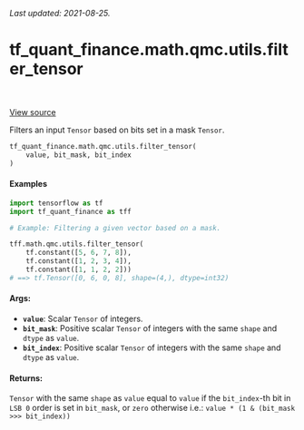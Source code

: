 <!--
This file is generated by a tool. Do not edit directly.
For open-source contributions the docs will be updated automatically.
-->

*Last updated: 2021-08-25.*

<div itemscope itemtype="http://developers.google.com/ReferenceObject">
<meta itemprop="name" content="tf_quant_finance.math.qmc.utils.filter_tensor" />
<meta itemprop="path" content="Stable" />
</div>

# tf_quant_finance.math.qmc.utils.filter_tensor

<!-- Insert buttons and diff -->

<table class="tfo-notebook-buttons tfo-api" align="left">
</table>

<a target="_blank" href="https://github.com/google/tf-quant-finance/blob/master/tf_quant_finance/math/qmc/utils.py">View source</a>



Filters an input `Tensor` based on bits set in a mask `Tensor`.

```python
tf_quant_finance.math.qmc.utils.filter_tensor(
    value, bit_mask, bit_index
)
```



<!-- Placeholder for "Used in" -->

#### Examples

```python
import tensorflow as tf
import tf_quant_finance as tff

# Example: Filtering a given vector based on a mask.

tff.math.qmc.utils.filter_tensor(
    tf.constant([5, 6, 7, 8]),
    tf.constant([1, 2, 3, 4]),
    tf.constant([1, 1, 2, 2]))
# ==> tf.Tensor([0, 6, 0, 8], shape=(4,), dtype=int32)
```

#### Args:


* <b>`value`</b>: Scalar `Tensor` of integers.
* <b>`bit_mask`</b>: Positive scalar `Tensor` of integers with the same `shape` and
  `dtype` as `value`.
* <b>`bit_index`</b>: Positive scalar `Tensor` of integers with the same `shape` and
  `dtype` as `value`.


#### Returns:

`Tensor` with the same `shape` as `value` equal to `value` if the
`bit_index`-th bit in `LSB 0` order is set in `bit_mask`, or `zero`
otherwise i.e.: `value * (1 & (bit_mask >>> bit_index))`

